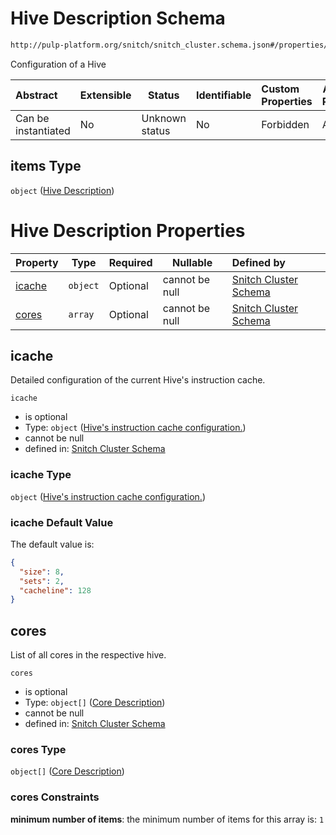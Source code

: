 # Hive Description Schema

```txt
http://pulp-platform.org/snitch/snitch_cluster.schema.json#/properties/hives/items
```

Configuration of a Hive


| Abstract            | Extensible | Status         | Identifiable | Custom Properties | Additional Properties | Access Restrictions | Defined In                                                                        |
| :------------------ | ---------- | -------------- | ------------ | :---------------- | --------------------- | ------------------- | --------------------------------------------------------------------------------- |
| Can be instantiated | No         | Unknown status | No           | Forbidden         | Allowed               | none                | [snitch_cluster.schema.json\*](snitch_cluster.schema.json "open original schema") |

## items Type

`object` ([Hive Description](snitch_cluster-properties-hives-hive-description.md))

# Hive Description Properties

| Property          | Type     | Required | Nullable       | Defined by                                                                                                                                                                                                                                |
| :---------------- | -------- | -------- | -------------- | :---------------------------------------------------------------------------------------------------------------------------------------------------------------------------------------------------------------------------------------- |
| [icache](#icache) | `object` | Optional | cannot be null | [Snitch Cluster Schema](snitch_cluster-properties-hives-hive-description-properties-hives-instruction-cache-configuration.md "http&#x3A;//pulp-platform.org/snitch/snitch_cluster.schema.json#/properties/hives/items/properties/icache") |
| [cores](#cores)   | `array`  | Optional | cannot be null | [Snitch Cluster Schema](snitch_cluster-properties-hives-hive-description-properties-cores.md "http&#x3A;//pulp-platform.org/snitch/snitch_cluster.schema.json#/properties/hives/items/properties/cores")                                  |

## icache

Detailed configuration of the current Hive's instruction cache.


`icache`

-   is optional
-   Type: `object` ([Hive's instruction cache configuration.](snitch_cluster-properties-hives-hive-description-properties-hives-instruction-cache-configuration.md))
-   cannot be null
-   defined in: [Snitch Cluster Schema](snitch_cluster-properties-hives-hive-description-properties-hives-instruction-cache-configuration.md "http&#x3A;//pulp-platform.org/snitch/snitch_cluster.schema.json#/properties/hives/items/properties/icache")

### icache Type

`object` ([Hive's instruction cache configuration.](snitch_cluster-properties-hives-hive-description-properties-hives-instruction-cache-configuration.md))

### icache Default Value

The default value is:

```json
{
  "size": 8,
  "sets": 2,
  "cacheline": 128
}
```

## cores

List of all cores in the respective hive.


`cores`

-   is optional
-   Type: `object[]` ([Core Description](snitch_cluster-properties-hives-hive-description-properties-cores-core-description.md))
-   cannot be null
-   defined in: [Snitch Cluster Schema](snitch_cluster-properties-hives-hive-description-properties-cores.md "http&#x3A;//pulp-platform.org/snitch/snitch_cluster.schema.json#/properties/hives/items/properties/cores")

### cores Type

`object[]` ([Core Description](snitch_cluster-properties-hives-hive-description-properties-cores-core-description.md))

### cores Constraints

**minimum number of items**: the minimum number of items for this array is: `1`
